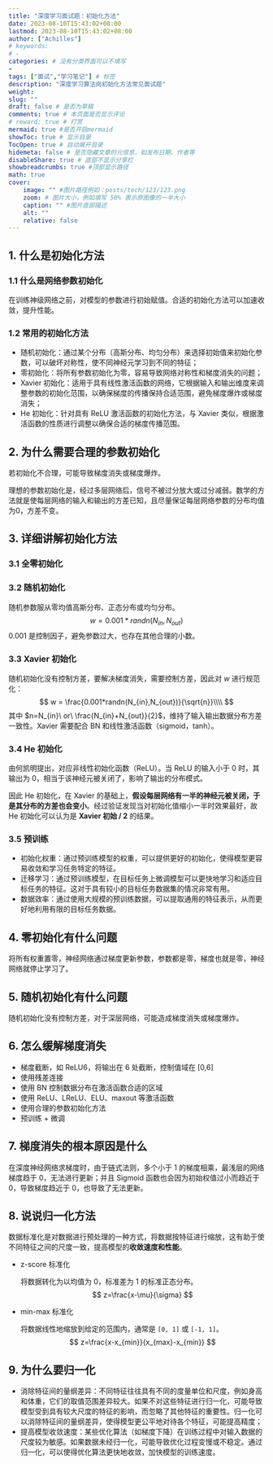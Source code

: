 ```yaml
---
title: "深度学习面试题：初始化方法"
date: 2023-08-10T15:43:02+08:00
lastmod: 2023-08-10T15:43:02+08:00
author: ["Achilles"]
# keywords: 
# - 
categories: # 没有分类界面可以不填写
- 
tags: ["面试","学习笔记"] # 标签
description: "深度学习算法岗初始化方法常见面试题"
weight:
slug: ""
draft: false # 是否为草稿
comments: true # 本页面是否显示评论
# reward: true # 打赏
mermaid: true #是否开启mermaid
showToc: true # 显示目录
TocOpen: true # 自动展开目录
hidemeta: false # 是否隐藏文章的元信息，如发布日期、作者等
disableShare: true # 底部不显示分享栏
showbreadcrumbs: true #顶部显示路径
math: true
cover:
    image: "" #图片路径例如：posts/tech/123/123.png
    zoom: # 图片大小，例如填写 50% 表示原图像的一半大小
    caption: "" #图片底部描述
    alt: ""
    relative: false
---
```


## 1. 什么是初始化方法

### 1.1 什么是网络参数初始化

在训练神级网络之前，对模型的参数进行初始赋值。合适的初始化方法可以加速收敛，提升性能。

### 1.2 常用的初始化方法

* 随机初始化：通过某个分布（高斯分布、均匀分布）来选择初始值来初始化参数，可以破坏对称性，使不同神经元学习到不同的特征；
* 零初始化：将所有参数初始化为零，容易导致网络对称性和梯度消失的问题；
* Xavier 初始化：适用于具有线性激活函数的网络，它根据输入和输出维度来调整参数的初始化范围，以确保梯度的传播保持合适范围，避免梯度爆炸或梯度消失；
* He 初始化：针对具有 ReLU 激活函数的初始化方法，与 Xavier 类似，根据激活函数的性质进行调整以确保合适的梯度传播范围。

## 2. 为什么需要合理的参数初始化

若初始化不合理，可能导致梯度消失或梯度爆炸。

理想的参数初始化是，经过多层网络后，信号不被过分放大或过分减弱。数学的方法就是使每层网络的输入和输出的方差已知，且尽量保证每层网络参数的分布均值为0，方差不变。

## 3. 详细讲解初始化方法

### 3.1 全零初始化

### 3.2 随机初始化

随机参数服从零均值高斯分布、正态分布或均匀分布。
$$
w = 0.001*randn(N_{in},N_{out})
$$
0.001 是控制因子，避免参数过大，也存在其他合理的小数。

### 3.3 Xavier 初始化

随机初始化没有控制方差，要解决梯度消失，需要控制方差，因此对 $w$ 进行规范化：
$$
w = \frac{0.001*randn(N_{in},N_{out})}{\sqrt{n}}\\\\
$$
其中 $n=N_{in}\ or\ \frac{N_{in}+N_{out}}{2}$，维持了输入输出数据分布方差一致性。Xavier 需要配合 BN 和线性激活函数（sigmoid，tanh）。

### 3.4 He 初始化

由何凯明提出，对应非线性初始化函数（ReLU）。当 ReLU 的输入小于 0 时，其输出为 0，相当于该神经元被关闭了，影响了输出的分布模式。

因此 He 初始化，在 Xavier 的基础上，**假设每层网络有一半的神经元被关闭，于是其分布的方差也会变小**。经过验证发现当对初始化值缩小一半时效果最好，故 He 初始化可以认为是 **Xavier 初始 / 2** 的结果。

### 3.5 预训练

- 初始化权重：通过预训练模型的权重，可以提供更好的初始化，使得模型更容易收敛和学习任务特定的特征。
- 迁移学习：通过预训练模型，在目标任务上微调模型可以更快地学习和适应目标任务的特征。这对于具有较小的目标任务数据集的情况非常有用。
- 数据效率：通过使用大规模的预训练数据，可以提取通用的特征表示，从而更好地利用有限的目标任务数据。

## 4. 零初始化有什么问题

将所有权重置零，神经网络通过梯度更新参数，参数都是零，梯度也就是零，神经网络就停止学习了。

## 5. 随机初始化有什么问题

随机初始化没有控制方差，对于深层网络，可能造成梯度消失或梯度爆炸。

## 6. 怎么缓解梯度消失

* 梯度截断，如 ReLU6，将输出在 6 处截断，控制值域在 [0,6]
* 使用残差连接
* 使用 BN 控制数据分布在激活函数合适的区域
* 使用 ReLU、LReLU、ELU、maxout 等激活函数
* 使用合理的参数初始化方法
* 预训练 + 微调

## 7. 梯度消失的根本原因是什么

在深度神经网络求梯度时，由于链式法则，多个小于 1 的梯度相乘，最浅层的网络梯度趋于 0，无法进行更新；并且 Sigmoid 函数也会因为初始权值过小而趋近于 0，导致梯度趋近于 0，也导致了无法更新。

## 8. 说说归一化方法

数据标准化是对数据进行预处理的一种方式，将数据按特征进行缩放，这有助于使不同特征之间的尺度一致，提高模型的**收敛速度和性能**。

* z-score 标准化

  将数据转化为以均值为 0，标准差为 1 的标准正态分布。
  $$
  z=\frac{x-\mu}{\sigma}
  $$

* min-max 标准化

  将数据线性地缩放到给定的范围内，通常是 `[0, 1]` 或 `[-1, 1]`。
  $$
  z=\frac{x-x_{min}}{x_{max}-x_{min}}
  $$

## 9. 为什么要归一化

- 消除特征间的量纲差异：不同特征往往具有不同的度量单位和尺度，例如身高和体重，它们的取值范围差异较大。如果不对这些特征进行归一化，可能导致模型受到具有较大尺度的特征的影响，而忽略了其他特征的重要性。归一化可以消除特征间的量纲差异，使得模型更公平地对待各个特征，可能提高精度；
- 提高模型收敛速度：某些优化算法（如梯度下降）在训练过程中对输入数据的尺度较为敏感。如果数据未经归一化，可能导致优化过程变慢或不稳定。通过归一化，可以使得优化算法更快地收敛，加快模型的训练速度。

